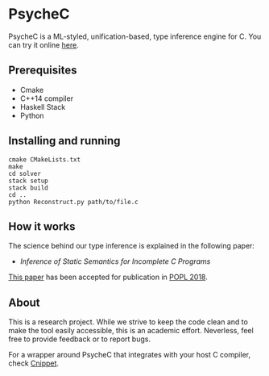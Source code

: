 # PsycheC

PsycheC is a ML-styled, unification-based, type inference engine for C. You can try it online [here](http://cuda.dcc.ufmg.br/psyche-c/).

## Prerequisites

* Cmake
* C++14 compiler
* Haskell Stack
* Python

## Installing and running

    cmake CMakeLists.txt  
    make  
    cd solver  
    stack setup  
    stack build  
    cd ..  
    python Reconstruct.py path/to/file.c

## How it works

The science behind our type inference is explained in the following paper:

- *Inference of Static Semantics for Incomplete C Programs*

[This paper](http://homepages.dcc.ufmg.br/~fernando/publications/papers/Leandro_POPL18.pdf) has been accepted for publication in [POPL 2018](https://popl18.sigplan.org).


## About

This is a research project. While we strive to keep the code clean and to make the tool easily accessible, this is an academic effort. Neverless, feel free to provide feedback or to report bugs.

For a wrapper around PsycheC that integrates with your host C compiler, check [Cnippet](http://www.cnippet.cc/).
